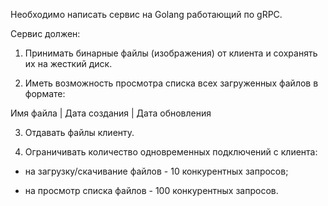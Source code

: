 Необходимо написать сервис на Golang работающий по gRPC.


Сервис должен:

1) Принимать бинарные файлы (изображения) от клиента и сохранять их на жесткий
   диск.

2) Иметь возможность просмотра списка всех загруженных файлов в формате:

Имя файла | Дата создания | Дата обновления

3) Отдавать файлы клиенту.

4) Ограничивать количество одновременных подключений с клиента:

- на загрузку/скачивание файлов - 10 конкурентных запросов;

- на просмотр списка файлов - 100 конкурентных запросов.